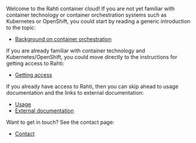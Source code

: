 Welcome to the Rahti container cloud! If you are not yet
familiar with container technology or container orchestration systems such as
Kubernetes or OpenShift, you could start by reading a generic introduction to
the topic:

  * [Background on container orchestration ](/cloud/rahti/introduction/background/)

If you are already familiar with container technology and Kubernetes/OpenShift,
you could move directly to the instructions for getting access to Rahti:

  * [Getting access ](/cloud/rahti/introduction/access/)

If you already have access to Rahti, then you can skip ahead to usage
documentation and the links to external documentation:

  * [Usage ](/cloud/rahti/usage/getting_started/)
  * [External documentation ](/cloud/rahti/ext_docs/)

Want to get in touch? See the contact page:

  * [Contact ](/cloud/rahti/contact/)
